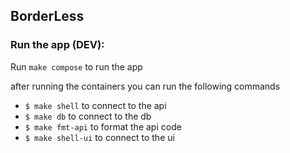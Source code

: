 ## BorderLess

### Run the app (DEV):

Run `make compose` to run the app

after running the containers you can run the following commands
- `$ make shell` to connect to the api
- `$ make db` to connect to the db
- `$ make fmt-api` to format the api code
- `$ make shell-ui` to connect to the ui
